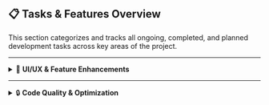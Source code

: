 ## 📋 Tasks & Features Overview

This section categorizes and tracks all ongoing, completed, and planned development tasks across key areas of the project.

---
<details>
  <summary>🎨 <strong>UI/UX & Feature Enhancements</strong></summary>

  **Description:**  
  Tasks related to the design, enhancement, or modification of features, functionality, and visual elements of the application, aimed at improving user experience, intuitive navigation, usability, and overall interaction flow.

  <br/>

  <details>
    <summary>✅ <strong>Completed</strong></summary>

    93. **Empty waste space in the dashboard — make the table wider.**  
    94. **Display all loans in the application status page, matching the style of recent applications on the applicant dashboard.**  
    95. **Adjust dashboard header alignment to fit wide tabular content.**  
    96. **Remove the "Personal details are complete" message.**  
    97. **Use skeleton loaders in application status pages (as in `ApplicantDashboard` from `SkeletonComponents.tsx`).**

  </details>

  <br/>

  <details>
    <summary>⚡ <strong>Ongoing</strong></summary>

    1. **TASK 1**  
    2. **TASK 2**  
    3. **TASK N**

  </details>

</details>

---

<details>
  <summary>🔒 <strong>Code Quality & Optimization</strong></summary>

  **Description:**  
  Tasks focused on improving the underlying codebase, including structure, security, and optimization, to ensure maintainability, scalability, and adherence to best development practices.

  <details>
    <summary>✅ <strong>Completed</strong></summary>

    1. **TASK 1**  
    2. **TASK 2**  
    3. **TASK N**

  </details>

  <details>
    <summary>⚡ <strong>Ongoing</strong></summary>

    1. **TASK 1**  
    2. **TASK 2**  
    3. **TASK N**

  </details>

</details>